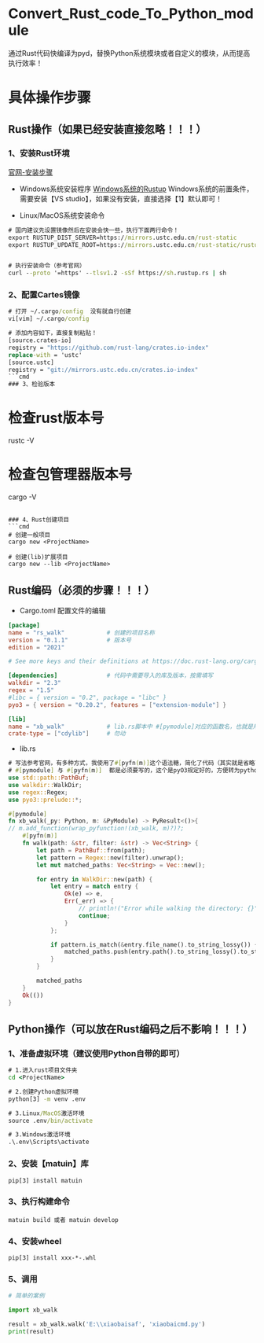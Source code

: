 # Convert_Rust_code_To_Python_module
通过Rust代码快编译为pyd，替换Python系统模块或者自定义的模块，从而提高执行效率！

# 具体操作步骤

## Rust操作（如果已经安装直接忽略！！！）

### 1、安装Rust环境

[官网-安装步骤](https://www.rust-lang.org/zh-CN/tools/install "官网-安装步骤")

- Windows系统安装程序
[Windows系统的Rustup](https://static.rust-lang.org/rustup/dist/x86_64-pc-windows-msvc/rustup-init.exe "Windows系统的Rustup")
Windows系统的前置条件，需要安装【VS studio】，如果没有安装，直接选择【1】默认即可！

- Linux/MacOS系统安装命令
```cmd
# 国内建议先设置镜像然后在安装会快一些，执行下面两行命令！
export RUSTUP_DIST_SERVER=https://mirrors.ustc.edu.cn/rust-static
export RUSTUP_UPDATE_ROOT=https://mirrors.ustc.edu.cn/rust-static/rustup


# 执行安装命令（参考官网）
curl --proto '=https' --tlsv1.2 -sSf https://sh.rustup.rs | sh
```
### 2、配置Cartes镜像
```cmd
# 打开 ~/.cargo/config  没有就自行创建
vi[vim] ~/.cargo/config

# 添加内容如下，直接复制粘贴！
[source.crates-io]
registry = "https://github.com/rust-lang/crates.io-index"
replace-with = 'ustc'
[source.ustc]
registry = "git://mirrors.ustc.edu.cn/crates.io-index"
```cmd
### 3、检验版本
```
# 检查rust版本号
rustc -V
​
​
# 检查包管理器版本号
cargo -V
```

### 4、Rust创建项目
```cmd
# 创建一般项目
cargo new <ProjectName>

# 创建(lib)扩展项目
cargo new --lib <ProjectName>
```

## Rust编码（必须的步骤！！！）
- Cargo.toml 配置文件的编辑
```toml
[package]
name = "rs_walk"            # 创建的项目名称
version = "0.1.1"           # 版本号
edition = "2021"

# See more keys and their definitions at https://doc.rust-lang.org/cargo/reference/manifest.html

[dependencies]              # 代码中需要导入的库及版本，按需填写
walkdir = "2.3"
regex = "1.5"
#libc = { version = "0.2", package = "libc" }
pyo3 = { version = "0.20.2", features = ["extension-module"] }

[lib]
name = "xb_walk"            # lib.rs脚本中 #[pymodule]对应的函数名，也就是用于封装为wheel包的包名也是Python引用的包名
crate-type = ["cdylib"]     # 勿动
```
- lib.rs
```rust
# 写法参考官网，有多种方式，我使用了#[pyfn(m)]这个语法糖，简化了代码（其实就是省略了`m.add_function(wrap_pyfunction!(xb_walk, m)?)?;`与函数的返回值）
# #[pymodule] 与 #[pyfn(m)]  都是必须要写的，这个是pyO3规定好的，方便转为python可以调用的格式！
use std::path::PathBuf;
use walkdir::WalkDir;
use regex::Regex;
use pyo3::prelude::*;

#[pymodule]
fn xb_walk(_py: Python, m: &PyModule) -> PyResult<()>{
// m.add_function(wrap_pyfunction!(xb_walk, m)?)?;
    #[pyfn(m)]
    fn walk(path: &str, filter: &str) -> Vec<String> {
        let path = PathBuf::from(path);
        let pattern = Regex::new(filter).unwrap();
        let mut matched_paths: Vec<String> = Vec::new();

        for entry in WalkDir::new(path) {
            let entry = match entry {
                Ok(e) => e,
                Err(_err) => {
                    // println!("Error while walking the directory: {}", err);
                    continue;
                }
            };

            if pattern.is_match(&entry.file_name().to_string_lossy()) {
                matched_paths.push(entry.path().to_string_lossy().to_string());
            }
        }

        matched_paths
    }
    Ok(())
}
```

## Python操作（可以放在Rust编码之后不影响！！！）
### 1、准备虚拟环境（建议使用Python自带的即可）
```cmd
# 1.进入rust项目文件夹
cd <ProjectName>

# 2.创建Python虚拟环境
python[3] -m venv .env

# 3.Linux/MacOS激活环境
source .env/bin/activate

# 3.Windows激活环境
.\.env\Scripts\activate

```
### 2、安装【matuin】库
`pip[3] install matuin`

### 3、执行构建命令
`matuin build 或者 matuin develop`

### 4、安装wheel
`pip[3] install xxx-*-.whl`

### 5、调用
```python
# 简单的案例

import xb_walk

result = xb_walk.walk('E:\\xiaobaisaf', 'xiaobaicmd.py')
print(result)

```

